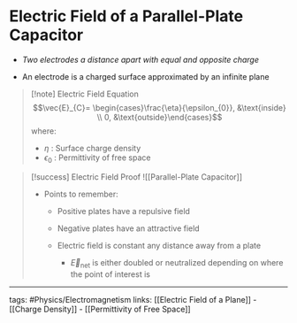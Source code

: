 # Electric Field of a Parallel-Plate Capacitor
- *Two electrodes a distance apart with equal and opposite charge*

- An electrode is a charged surface approximated by an infinite plane

> [!note] Electric Field Equation
> $$\vec{E}_{C}= \begin{cases}\frac{\eta}{\epsilon_{0}}, &\text{inside} \\ 0, &\text{outside}\end{cases}$$ where:
> - $\eta$ : Surface charge density
> - $\epsilon_{0}$ : Permittivity of free space

> [!success] Electric Field Proof
> ![[Parallel-Plate Capacitor]]
> - Points to remember:
> 	- Positive plates have a repulsive field
> 	 
> 	- Negative plates have an attractive field
> 	- Electric field is constant any distance away from a plate
> 		- $\vec{E}_\text{net}$ is either doubled or neutralized depending on where the point of interest is


---
tags: #Physics/Electromagnetism 
links: [[Electric Field of a Plane]] - [[Charge Density]] - [[Permittivity of Free Space]]